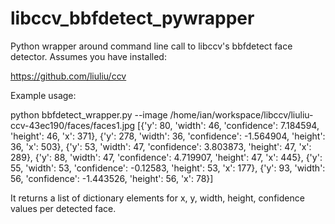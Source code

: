 libccv_bbfdetect_pywrapper
==========================

Python wrapper around command line call to libccv's bbfdetect face detector. Assumes you have installed:

https://github.com/liuliu/ccv


Example usage:

python bbfdetect_wrapper.py --image /home/ian/workspace/libccv/liuliu-ccv-43ec190/faces/faces1.jpg
[{'y': 80, 'width': 46, 'confidence': 7.184594, 'height': 46, 'x': 371}, {'y': 278, 'width': 36, 'confidence': -1.564904, 'height': 36, 'x': 503}, {'y': 53, 'width': 47, 'confidence': 3.803873, 'height': 47, 'x': 289}, {'y': 88, 'width': 47, 'confidence': 4.719907, 'height': 47, 'x': 445}, {'y': 55, 'width': 53, 'confidence': -0.12583, 'height': 53, 'x': 177}, {'y': 93, 'width': 56, 'confidence': -1.443526, 'height': 56, 'x': 78}]


It returns a list of dictionary elements for x, y, width, height, confidence values per detected face.
